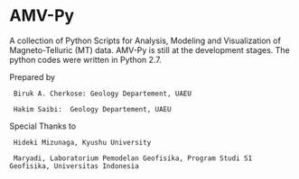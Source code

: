 # AMV-Py
A collection of Python Scripts for Analysis, Modeling and Visualization of Magneto-Telluric (MT) data.
AMV-Py is still at the development stages. The python codes were written in Python 2.7.

   Prepared by
   
     Biruk A. Cherkose: Geology Departement, UAEU
     
     Hakim Saibi:  Geology Departement, UAEU
     
  Special Thanks to
  
     Hideki Mizunaga, Kyushu University
     
     Maryadi, Laboratorium Pemodelan Geofisika, Program Studi S1 Geofisika, Universitas Indonesia

